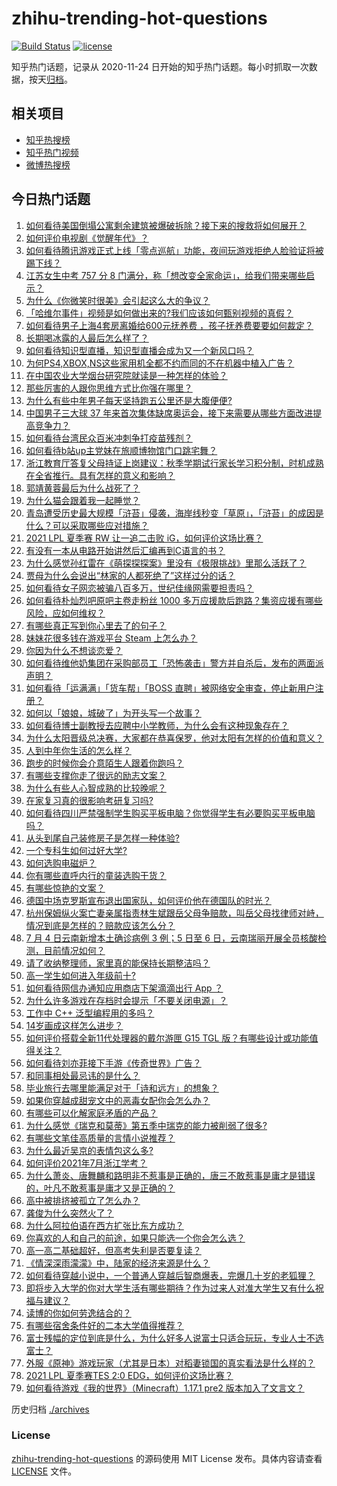# zhihu-trending-hot-questions

[![Build Status](https://github.com/justjavac/zhihu-trending-hot-questions/workflows/ci/badge.svg?branch=master)](https://github.com/justjavac/zhihu-trending-hot-questions/actions)
[![license](https://img.shields.io/github/license/justjavac/zhihu-trending-hot-questions)](https://github.com/justjavac/zhihu-trending-hot-questions/blob/master/LICENSE)

知乎热门话题，记录从 2020-11-24 日开始的知乎热门话题。每小时抓取一次数据，按天[归档](./archives)。

## 相关项目

- [知乎热搜榜](https://github.com/justjavac/zhihu-trending-top-search)
- [知乎热门视频](https://github.com/justjavac/zhihu-trending-hot-video)
- [微博热搜榜](https://github.com/justjavac/weibo-trending-hot-search)

## 今日热门话题

<!-- BEGIN -->
<!-- 最后更新时间 Tue Jul 06 2021 08:12:13 GMT+0800 (China Standard Time) -->

1. [如何看待美国倒塌公寓剩余建筑被爆破拆除？接下来的搜救将如何展开？](https://www.zhihu.com/question/470179252)
2. [如何评价电视剧《觉醒年代》？](https://www.zhihu.com/question/392105758)
3. [如何看待腾讯游戏正式上线「零点巡航」功能，夜间玩游戏拒绝人脸验证将被踢下线？](https://www.zhihu.com/question/470166057)
4. [江苏女生中考 757 分 8
   门满分，称「想改变全家命运」，给我们带来哪些启示？](https://www.zhihu.com/question/470149393)
5. [为什么《你微笑时很美》会引起这么大的争议？](https://www.zhihu.com/question/467798509)
6. [「哈维尔事件」视频是如何做出来的?我们应该如何甄别视频的真假？](https://www.zhihu.com/question/469908344)
7. [如何看待男子上海4套房离婚给600元抚养费
   ，孩子抚养费要要如何裁定？](https://www.zhihu.com/question/470202472)
8. [长期喝冰露的人最后怎么样了？](https://www.zhihu.com/question/324463577)
9. [如何看待知识型直播，知识型直播会成为又一个新风口吗？](https://www.zhihu.com/question/470192255)
10. [为何PS4,XBOX,NS这些家用机全都不约而同的不在机器中植入广告？](https://www.zhihu.com/question/469705352)
11. [在中国农业大学烟台研究院就读是一种怎样的体验？](https://www.zhihu.com/question/395900199)
12. [那些厉害的人跟你思维方式比你强在哪里？](https://www.zhihu.com/question/444370761)
13. [为什么有些中年男子每天坚持跑五公里还是大腹便便?](https://www.zhihu.com/question/457131875)
14. [中国男子三大球 37
    年来首次集体缺席奥运会，接下来需要从哪些方面改进提高竞争力？](https://www.zhihu.com/question/469581004)
15. [如何看待台湾民众百米冲刺争打疫苗残剂？](https://www.zhihu.com/question/469960214)
16. [如何看待b站up主党妹在旅顺博物馆门口跳宅舞？](https://www.zhihu.com/question/469738970)
17. [浙江教育厅答复父母持证上岗建议：秋季学期试行家长学习积分制，时机成熟在全省推行。具有怎样的意义和影响？](https://www.zhihu.com/question/470144683)
18. [郭靖黄蓉最后为什么战死了？](https://www.zhihu.com/question/468610755)
19. [为什么猫会跟着我一起睡觉？](https://www.zhihu.com/question/460735158)
20. [青岛遭受历史最大规模「浒苔」侵袭，海岸线秒变「草原」，「浒苔」的成因是什么？可以采取哪些应对措施？](https://www.zhihu.com/question/468731794)
21. [2021 LPL 夏季赛 RW 让一追二击败
    iG，如何评价这场比赛？](https://www.zhihu.com/question/470215654)
22. [有没有一本从电路开始讲然后汇编再到C语言的书？](https://www.zhihu.com/question/469693594)
23. [为什么感觉孙红雷在《萌探探探案》里没有《极限挑战》里那么活跃了？](https://www.zhihu.com/question/467421033)
24. [贾母为什么会说出“林家的人都死绝了”这样过分的话？](https://www.zhihu.com/question/468517059)
25. [如何看待女子网恋被骗八百多万，世纪佳缘网需要担责吗？](https://www.zhihu.com/question/470130941)
26. [如何看待朴灿烈吧原吧主卷走粉丝 1000
    多万应援款后跑路？集资应援有哪些风险，应如何维权？](https://www.zhihu.com/question/469617778)
27. [有哪些真正写到你心里去了的句子？](https://www.zhihu.com/question/281637180)
28. [妹妹花很多钱在游戏平台 Steam 上怎么办？](https://www.zhihu.com/question/467965628)
29. [你因为什么不想谈恋爱？](https://www.zhihu.com/question/467291312)
30. [如何看待维他奶集团在采购部员工「恐怖袭击」警方并自杀后，发布的两面派声明？](https://www.zhihu.com/question/469732478)
31. [如何看待「运满满」「货车帮」「BOSS
    直聘」被网络安全审查，停止新用户注册？](https://www.zhihu.com/question/470104949)
32. [如何以「娘娘，城破了」为开头写一个故事？](https://www.zhihu.com/question/455531791)
33. [如何看待博士副教授去应聘中小学教师，为什么会有这种现象存在？](https://www.zhihu.com/question/469006927)
34. [为什么太阳晋级总决赛，大家都在恭喜保罗，他对太阳有怎样的价值和意义？](https://www.zhihu.com/question/469265691)
35. [人到中年你生活的怎么样？](https://www.zhihu.com/question/469317566)
36. [跑步的时候你会介意陌生人跟着你跑吗？](https://www.zhihu.com/question/466187680)
37. [有哪些支撑你走了很远的励志文案？](https://www.zhihu.com/question/460253646)
38. [为什么有些人心智成熟的比较晚呢？](https://www.zhihu.com/question/283077831)
39. [在家复习真的很影响考研复习吗?](https://www.zhihu.com/question/465680815)
40. [如何看待四川严禁强制学生购买平板电脑？你觉得学生有必要购买平板电脑吗？](https://www.zhihu.com/question/469907647)
41. [从头到尾自己装修房子是怎样一种体验?](https://www.zhihu.com/question/31038596)
42. [一个专科生如何过好大学?](https://www.zhihu.com/question/465577553)
43. [如何选购电磁炉？](https://www.zhihu.com/question/19731617)
44. [你有哪些直呼内行的童装选购干货？](https://www.zhihu.com/question/426278534)
45. [有哪些惊艳的文案？](https://www.zhihu.com/question/459587637)
46. [德国中场克罗斯宣布退出国家队，如何评价他在德国队的时光？](https://www.zhihu.com/question/469599762)
47. [杭州保姆纵火案亡妻亲属指责林生斌跟岳父母争赔款，叫岳父母找律师对峙，情况到底是怎样的？赔款应该怎么分？](https://www.zhihu.com/question/469306984)
48. [7 月 4 日云南新增本土确诊病例 3 例；5 日至 6
    日，云南瑞丽开展全员核酸检测，目前情况如何？](https://www.zhihu.com/question/470089816)
49. [请了收纳整理师，家里真的能保持长期整洁吗？](https://www.zhihu.com/question/446527016)
50. [高一学生如何进入年级前十?](https://www.zhihu.com/question/426078063)
51. [如何看待网信办通知应用商店下架滴滴出行 App ？](https://www.zhihu.com/question/470015739)
52. [为什么许多游戏在存档时会提示「不要关闭电源」？](https://www.zhihu.com/question/469514688)
53. [工作中 C++ 泛型编程用的多吗？](https://www.zhihu.com/question/22994182)
54. [14岁画成这样怎么进步？](https://www.zhihu.com/question/469372036)
55. [如何评价搭载全新11代处理器的戴尔游匣 G15 TGL
    版？有哪些设计或功能值得关注？](https://www.zhihu.com/question/466820785)
56. [如何看待刘亦菲接下手游《传奇世界》广告？](https://www.zhihu.com/question/469422532)
57. [和同事相处最忌讳的是什么？](https://www.zhihu.com/question/294492493)
58. [毕业旅行去哪里能满足对于「诗和远方」的想象？](https://www.zhihu.com/question/461563310)
59. [如果你穿越成甜宠文中的恶毒女配你会怎么办？](https://www.zhihu.com/question/367845869)
60. [有哪些可以化解家庭矛盾的产品？](https://www.zhihu.com/question/463153615)
61. [为什么感觉《瑞克和莫蒂》第五季中瑞克的能力被削弱了很多?](https://www.zhihu.com/question/466419064)
62. [有哪些文笔佳高质量的言情小说推荐？](https://www.zhihu.com/question/35334758)
63. [为什么最近吴京的表情包这么多?](https://www.zhihu.com/question/459051105)
64. [如何评价2021年7月浙江学考？](https://www.zhihu.com/question/438511758)
65. [为什么萧炎、唐舞麟和路明非不惹事是正确的，唐三不敢惹事是庸才是错误的，叶凡不敢惹事是庸才又是正确的？](https://www.zhihu.com/question/469255466)
66. [高中被排挤被孤立了怎么办？](https://www.zhihu.com/question/466031743)
67. [龚俊为什么突然火了？](https://www.zhihu.com/question/469659869)
68. [为什么阿拉伯语在西方扩张比东方成功？](https://www.zhihu.com/question/464466767)
69. [你喜欢的人和自己的前途，如果只能选一个你会怎么选？](https://www.zhihu.com/question/469180114)
70. [高一高二基础超好，但高考失利是否要复读？](https://www.zhihu.com/question/467953916)
71. [《情深深雨濛濛》中，陆家的经济来源是什么？](https://www.zhihu.com/question/54479741)
72. [如何看待穿越小说中，一个普通人穿越后智商爆表，完爆几十岁的老狐狸？](https://www.zhihu.com/question/376857581)
73. [即将步入大学的你对大学生活有哪些期待？作为过来人对准大学生又有什么祝福与建议？](https://www.zhihu.com/question/469460738)
74. [读博的你如何劳逸结合的？](https://www.zhihu.com/question/460861080)
75. [有哪些宿舍条件好的二本大学值得推荐？](https://www.zhihu.com/question/405920733)
76. [富士残幅的定位到底是什么，为什么好多人说富士只适合玩玩，专业人士不选富士？](https://www.zhihu.com/question/470044599)
77. [外服《原神》游戏玩家（尤其是日本）对稻妻锁国的真实看法是什么样的？](https://www.zhihu.com/question/469647926)
78. [2021 LPL 夏季赛TES 2:0
    EDG，如何评价这场比赛？](https://www.zhihu.com/question/469986525)
79. [如何看待游戏《我的世界》（Minecraft）1.17.1 pre2
    版本加入了文言文？](https://www.zhihu.com/question/469226186)

<!-- END -->

历史归档 [./archives](./archives)

### License

[zhihu-trending-hot-questions](https://github.com/justjavac/zhihu-trending-hot-questions)
的源码使用 MIT License 发布。具体内容请查看 [LICENSE](./LICENSE) 文件。
